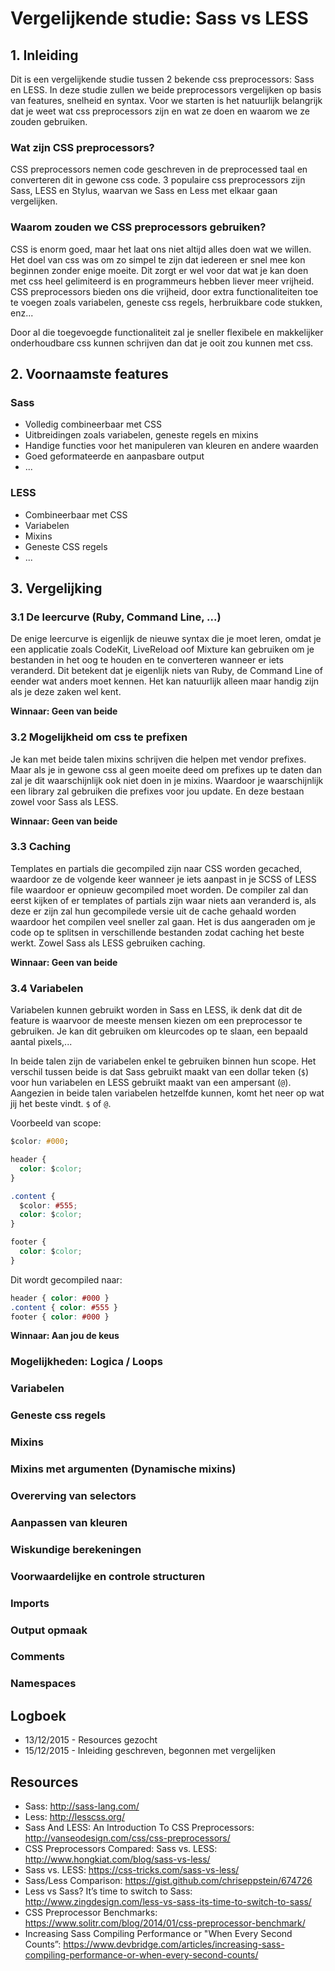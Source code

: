 # Vergelijkende studie: Sass vs LESS

## 1. Inleiding

Dit is een vergelijkende studie tussen 2 bekende css preprocessors: Sass en LESS. In deze studie zullen we beide preprocessors vergelijken op basis van features, snelheid en syntax. Voor we starten is het natuurlijk belangrijk dat je weet wat css preprocessors zijn en wat ze doen en waarom we ze zouden gebruiken.

### Wat zijn CSS preprocessors?

CSS preprocessors nemen code geschreven in de preprocessed taal en converteren dit in gewone css code. 3 populaire css preprocessors zijn Sass, LESS en Stylus, waarvan we Sass en Less met elkaar gaan vergelijken.

### Waarom zouden we CSS preprocessors gebruiken?

CSS is enorm goed, maar het laat ons niet altijd alles doen wat we willen. Het doel van css was om zo simpel te zijn dat iedereen er snel mee kon beginnen zonder enige moeite. Dit zorgt er wel voor dat wat je kan doen met css heel gelimiteerd is en programmeurs hebben liever meer vrijheid. CSS preprocessors bieden ons die vrijheid, door extra functionaliteiten toe te voegen zoals variabelen, geneste css regels, herbruikbare code stukken, enz...

Door al die toegevoegde functionaliteit zal je sneller flexibele en makkelijker onderhoudbare css kunnen schrijven dan dat je ooit zou kunnen met css.


## 2. Voornaamste features

### Sass

- Volledig combineerbaar met CSS
- Uitbreidingen zoals variabelen, geneste regels en mixins
- Handige functies voor het manipuleren van kleuren en andere waarden
- Goed geformateerde en aanpasbare output
- ...

### LESS

- Combineerbaar met CSS
- Variabelen
- Mixins
- Geneste CSS regels
- ...

## 3. Vergelijking

### 3.1 De leercurve (Ruby, Command Line, ...)

De enige leercurve is eigenlijk de nieuwe syntax die je moet leren, omdat je een applicatie zoals CodeKit, LiveReload oof Mixture kan gebruiken om je bestanden in het oog te houden en te converteren wanneer er iets veranderd. Dit betekent dat je eigenlijk niets van Ruby, de Command Line of eender wat anders moet kennen. Het kan natuurlijk alleen maar handig zijn als je deze zaken wel kent.

**Winnaar: Geen van beide**

### 3.2 Mogelijkheid om css te prefixen

Je kan met beide talen mixins schrijven die helpen met vendor prefixes. Maar als je in gewone css al geen moeite deed om prefixes up te daten dan zal je dit waarschijnlijk ook niet doen in je mixins. Waardoor je waarschijnlijk een library zal gebruiken die prefixes voor jou update. En deze bestaan zowel voor Sass als LESS.

**Winnaar: Geen van beide**

### 3.3 Caching

Templates en partials die gecompiled zijn naar CSS worden gecached, waardoor ze de volgende keer wanneer je iets aanpast in je SCSS of LESS file waardoor er opnieuw gecompiled moet worden. De compiler zal dan eerst kijken of er templates of partials zijn waar niets aan veranderd is, als deze er zijn zal hun gecompilede versie uit de cache gehaald worden waardoor het compilen veel sneller zal gaan. Het is dus aangeraden om je code op te splitsen in verschillende bestanden zodat caching het beste werkt. Zowel Sass als LESS gebruiken caching.

**Winnaar: Geen van beide**

### 3.4 Variabelen

Variabelen kunnen gebruikt worden in Sass en LESS, ik denk dat dit de feature is waarvoor de meeste mensen kiezen om een preprocessor te gebruiken. Je kan dit gebruiken om kleurcodes op te slaan, een bepaald aantal pixels,...

In beide talen zijn de variabelen enkel te gebruiken binnen hun scope. Het verschil tussen beide is dat Sass gebruikt maakt van een dollar teken (`$`) voor hun variabelen en LESS gebruikt maakt van een ampersant (`@`). Aangezien in beide talen variabelen hetzelfde kunnen, komt het neer op wat jij het beste vindt. `$` of `@`.

Voorbeeld van scope:

```CSS
$color: #000;

header {
  color: $color;
}

.content {
  $color: #555;
  color: $color;
}

footer {
  color: $color;
}
```

Dit wordt gecompiled naar:

```CSS
header { color: #000 }
.content { color: #555 }
footer { color: #000 }
```

**Winnaar: Aan jou de keus**

### Mogelijkheden: Logica / Loops

### Variabelen

### Geneste css regels

### Mixins

### Mixins met argumenten (Dynamische mixins)

### Overerving van selectors

### Aanpassen van kleuren

### Wiskundige berekeningen

### Voorwaardelijke en controle structuren

### Imports

### Output opmaak

### Comments

### Namespaces





## Logboek

- 13/12/2015 - Resources gezocht
- 15/12/2015 - Inleiding geschreven, begonnen met vergelijken

## Resources

- Sass: http://sass-lang.com/
- Less: http://lesscss.org/
- Sass And LESS: An Introduction To CSS Preprocessors: http://vanseodesign.com/css/css-preprocessors/
- CSS Preprocessors Compared: Sass vs. LESS: http://www.hongkiat.com/blog/sass-vs-less/
- Sass vs. LESS: https://css-tricks.com/sass-vs-less/
- Sass/Less Comparison: https://gist.github.com/chriseppstein/674726
- Less vs Sass? It’s time to switch to Sass: http://www.zingdesign.com/less-vs-sass-its-time-to-switch-to-sass/
- CSS Preprocessor Benchmarks: https://www.solitr.com/blog/2014/01/css-preprocessor-benchmark/
- Increasing Sass Compiling Performance or "When Every Second Counts”: https://www.devbridge.com/articles/increasing-sass-compiling-performance-or-when-every-second-counts/
